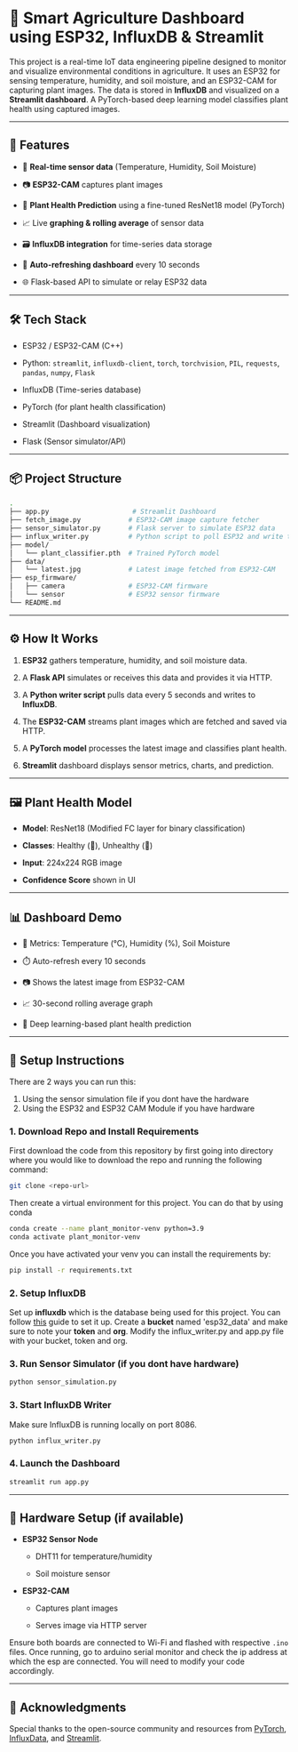 # 🌿 Smart Agriculture Dashboard using ESP32, InfluxDB & Streamlit

This project is a real-time IoT data engineering pipeline designed to monitor and visualize environmental conditions in agriculture. It uses an ESP32 for sensing temperature, humidity, and soil moisture, and an ESP32-CAM for capturing plant images. The data is stored in **InfluxDB** and visualized on a **Streamlit dashboard**. A PyTorch-based deep learning model classifies plant health using captured images.

---

## 🚀 Features

- 📡 **Real-time sensor data** (Temperature, Humidity, Soil Moisture)
    
- 📷 **ESP32-CAM** captures plant images
    
- 🧠 **Plant Health Prediction** using a fine-tuned ResNet18 model (PyTorch)
    
- 📈 Live **graphing & rolling average** of sensor data
    
- 🗃️ **InfluxDB integration** for time-series data storage
    
- 🔁 **Auto-refreshing dashboard** every 10 seconds
    
- 🌐 Flask-based API to simulate or relay ESP32 data
    

---

## 🛠️ Tech Stack

- ESP32 / ESP32-CAM (C++)
    
- Python: `streamlit`, `influxdb-client`, `torch`, `torchvision`, `PIL`, `requests`, `pandas`, `numpy`, `Flask`
    
- InfluxDB (Time-series database)
    
- PyTorch (for plant health classification)
    
- Streamlit (Dashboard visualization)
    
- Flask (Sensor simulator/API)
    

---

## 📦 Project Structure

```bash
.
├── app.py                     # Streamlit Dashboard
├── fetch_image.py            # ESP32-CAM image capture fetcher
├── sensor_simulator.py       # Flask server to simulate ESP32 data
├── influx_writer.py          # Python script to poll ESP32 and write to InfluxDB
├── model/
│   └── plant_classifier.pth  # Trained PyTorch model
├── data/
│   └── latest.jpg            # Latest image fetched from ESP32-CAM
├── esp_firmware/
│   ├── camera                # ESP32-CAM firmware
│   └── sensor                # ESP32 sensor firmware
└── README.md
```

---

## ⚙️ How It Works

1. **ESP32** gathers temperature, humidity, and soil moisture data.
    
2. A **Flask API** simulates or receives this data and provides it via HTTP.
    
3. A **Python writer script** pulls data every 5 seconds and writes to **InfluxDB**.
    
4. The **ESP32-CAM** streams plant images which are fetched and saved via HTTP.
    
5. A **PyTorch model** processes the latest image and classifies plant health.
    
6. **Streamlit** dashboard displays sensor metrics, charts, and prediction.
    

---

## 🖼️ Plant Health Model

- **Model**: ResNet18 (Modified FC layer for binary classification)
    
- **Classes**: Healthy (🌱), Unhealthy (🥀)
    
- **Input**: 224x224 RGB image
    
- **Confidence Score** shown in UI
    

---

## 📊 Dashboard Demo

- 📍 Metrics: Temperature (°C), Humidity (%), Soil Moisture
    
- ⏱️ Auto-refresh every 10 seconds
    
- 📷 Shows the latest image from ESP32-CAM
    
- 📈 30-second rolling average graph
    
- 🧠 Deep learning-based plant health prediction
    

---

## 🔧 Setup Instructions

There are 2 ways you can run this:
1. Using the sensor simulation file if you dont have the hardware
2. Using the ESP32 and ESP32 CAM Module if you have hardware

### 1. Download Repo and Install Requirements

First download the code from this repository by first going into directory where you would like to download the repo and running the following command:
```bash
git clone <repo-url>
```

Then create a virtual environment for this project. You can do that by using conda
```bash
conda create --name plant_monitor-venv python=3.9
conda activate plant_monitor-venv
```

Once you have activated your venv you can install the requirements by:
``` bash
pip install -r requirements.txt
```

### 2. Setup InfluxDB
Set up **influxdb** which is the database being used for this project. You can follow [this](https://www.youtube.com/watch?v=zk8NYfWAp2A&ab_channel=IOTStation) guide to set it up.
Create a **bucket** named 'esp32_data' and make sure to note your **token** and **org**. Modify the influx_writer.py and app.py file with your bucket, token and org.
### 3. Run Sensor Simulator (if you dont have hardware)

``` bash
python sensor_simulation.py
```

### 3. Start InfluxDB Writer
Make sure InfluxDB is running locally on port 8086.

```bash
python influx_writer.py
```

### 4. Launch the Dashboard
```bash
streamlit run app.py
```

---

## 📡 Hardware Setup (if available)

- **ESP32 Sensor Node**
    
    - DHT11 for temperature/humidity
        
    - Soil moisture sensor
        
- **ESP32-CAM**
    
    - Captures plant images
        
    - Serves image via HTTP server
        

Ensure both boards are connected to Wi-Fi and flashed with respective `.ino` files. Once running, go to arduino serial monitor and check the ip address at which the esp are connected. You will need to modify your code accordingly.

---

## 🤝 Acknowledgments

Special thanks to the open-source community and resources from [PyTorch](https://pytorch.org/), [InfluxData](https://www.influxdata.com/), and [Streamlit](https://streamlit.io/).
